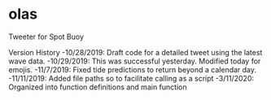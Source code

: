 # olas
Tweeter for Spot Buoy

Version History
-10/28/2019: Draft code for a detailed tweet using the latest wave data. 
-10/29/2019: This was successful yesterday. Modified today for emojis. 
-11/7/2019: Fixed tide predictions to return beyond a calendar day.
-11/11/2019: Added file paths so to facilitate calling as a script
-3/11/2020: Organized into function definitions and main function
